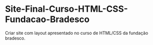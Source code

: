 # Site-Final-Curso-HTML-CSS-Fundacao-Bradesco
Criar site com layout apresentado no curso de HTML/CSS da fundação bradesco.

